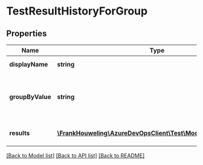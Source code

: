 # TestResultHistoryForGroup

## Properties
Name | Type | Description | Notes
------------ | ------------- | ------------- | -------------
**displayName** | **string** | Display name of the group. | [optional] 
**groupByValue** | **string** | Name or Id of the group identifier by which results are grouped together. | [optional] 
**results** | [**\FrankHouweling\AzureDevOpsClient\Test\Model\TestCaseResult[]**](TestCaseResult.md) | List of results for GroupByValue | [optional] 

[[Back to Model list]](../README.md#documentation-for-models) [[Back to API list]](../README.md#documentation-for-api-endpoints) [[Back to README]](../README.md)



